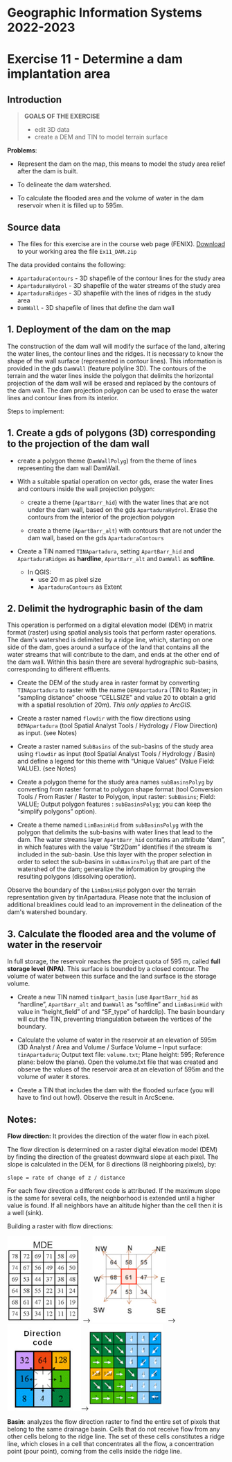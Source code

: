 # Geographic Information Systems 2022-2023

# Exercise 11 - Determine a dam implantation area

## Introduction

> **GOALS OF THE EXERCISE**
>
> - edit 3D data
> - create a DEM and TIN to model terrain surface


**Problems**:

- Represent the dam on the map, this means to model the study area relief after the dam is built.

- To delineate the dam watershed. 

- To calculate the flooded area and the volume of water in the dam reservoir when it is filled up to 595m.


## Source data

- The files for this exercise are in the course web page (FENIX). [Download](https://fenix.isa.ulisboa.pt/downloadFile/281547991171495/Ex11_DAM.zip) to your working area the file `Ex11_DAM.zip`

The data provided contains the following:
- `ApartaduraContours` - 3D shapefile of the contour lines for the study area
- `ApartaduraHydrol` - 3D shapefile of the water streams of the study area
- `ApartaduraRidges` - 3D shapefile with the lines of ridges in the study area
- `DamWall` - 3D shapefile of lines that define the dam wall


## 1. Deployment of the dam on the map

The construction of the dam wall will modify the surface of the land, altering the water lines, the contour lines and the ridges. It is necessary to know the shape of the wall surface (represented in contour lines). This information is provided in the gds `DamWall` (feature polyline 3D). The contours of the terrain and the water lines inside the polygon that delimits the horizontal projection of the dam wall will be erased and replaced by the contours of the dam wall. The dam projection polygon can be used to erase the water lines and contour lines from its interior.

Steps to implement:

## 1. Create a gds of polygons (3D) corresponding to the projection of the dam wall 
    
    
- create a polygon theme (`DamWallPolyg`) from the theme of lines representing the dam wall DamWall. 
    
- With a suitable spatial operation on vector gds, erase the water lines and contours inside the wall projection polygon:

    - create a theme (`ApartBarr_hid`) with the water lines that are not under the dam wall, based on the gds `ApartaduraHydrol`. Erase the contours from the interior of the projection polygon

    - create a theme (`ApartBarr_alt`) with contours that are not under the dam wall, based on the gds `ApartaduraContours`

- Create a TIN named `TINApartadura`, setting `ApartBarr_hid` and `ApartaduraRidges` as **hardline**, `ApartBarr_alt` and `DamWall` as **softline**. 
    - In QGIS:
        - use 20 m as pixel size    
        - `ApartaduraContours` as Extent

## 2. Delimit the hydrographic basin of the dam

This operation is performed on a digital elevation model (DEM) in matrix format (raster) using spatial analysis tools that perform raster operations. The dam's watershed is delimited by a ridge line, which, starting on one side of the dam, goes around a surface of the land that contains all the water streams that will contribute to the dam, and ends at the other end of the dam wall. Within this basin there are several hydrographic sub-basins, corresponding to different effluents.

- Create the DEM of the study area in raster format by converting `TINApartadura` to raster with the name `DEMApartadura` (TIN to Raster; in “sampling distance” choose “CELLSIZE” and value 20 to obtain a grid with a spatial resolution of 20m). *This only applies to ArcGIS.*

- Create a raster named `flowdir` with the flow directions using `DEMApartadura` (tool Spatial Analyst Tools / Hydrology / Flow Direction) as input. (see Notes)

- Create a raster named `SubBasins` of the sub-basins of the study area using `flowdir` as input (tool Spatial Analyst Tools / Hydrology / Basin) and define a legend for this theme with “Unique Values” (Value Field: VALUE). (see Notes)

- Create a polygon theme for the study area names `subBasinsPolyg` by converting from raster format to polygon shape format (tool Conversion Tools / From Raster / Raster to Polygon, input raster: `SubBasins`; Field: VALUE; Output polygon features : `subBasinsPolyg`; you can keep the “simplify polygons” option).

- Create a theme named `LimBasinHid` from `subBasinsPolyg` with the polygon that delimits the sub-basins with water lines that lead to the dam. The water streams layer `ApartBarr_hid` contains an attribute “dam”, in which features with the value “Str2Dam” identifies if the stream is included in the sub-basin. Use this layer with the proper selection in order to select the sub-basins in `subBasinsPolyg` that are part of the watershed of the dam; generalize the information by grouping the resulting polygons (dissolving operation).

Observe the boundary of the `LimBasinHid` polygon over the terrain representation given by tinApartadura. Please note that the inclusion of additional breaklines could lead to an improvement in the delineation of the dam's watershed boundary.

## 3. Calculate the flooded area and the volume of water in the reservoir

In full storage, the reservoir reaches the project quota of 595 m, called **full storage level (NPA)**. This surface is bounded by a closed contour. The volume of water between this surface and the land surface is the storage volume.

- Create a new TIN named `tinApart_basin` (use `ApartBarr_hid` as “hardline”, `ApartBarr_alt` and `DamWall` as “softline” and `LimBasinHid` with value in “height_field” of <None> and “SF_type” of hardclip). The basin boundary will cut the TIN, preventing triangulation between the vertices of the boundary.

- Calculate the volume of water in the reservoir at an elevation of 595m (3D Analyst / Area and Volume / Surface Volume – Input surface: `tinApartadura`; Output text file: `volume.txt`; Plane height: 595; Reference plane: below the plane). Open the volume.txt file that was created and observe the values of the reservoir area at an elevation of 595m and the volume of water it stores.

- Create a TIN that includes the dam with the flooded surface (you will have to find out how!). Observe the result in ArcScene.


## Notes: 

**Flow direction:** It provides the direction of the water flow in each pixel.

The flow direction is determined on a raster digital elevation model (DEM) by finding the direction of the greatest downward slope at each pixel. The slope is calculated in the DEM, for 8 directions (8 neighboring pixels), by:
```
slope = rate of change of z / distance
```

For each flow direction a different code is attributed. 
If the maximum slope is the same for several cells, the neighborhood is extended until a higher value is found. If all neighbors have an altitude higher than the cell then it is a well (sink).

Building a raster with flow directions:

![area](./images/ex11_img01.jpg) --> ![area](./images/ex11_img02.jpg) -->![area](./images/ex11_img03.jpg)-->![area](./images/ex11_img04.jpg)



**Basin**: analyzes the flow direction raster to find the entire set of pixels that belong to the same drainage basin. Cells that do not receive flow from any other cells belong to the ridge line. The set of these cells constitutes a ridge line, which closes in a cell that concentrates all the flow, a concentration point (pour point), coming from the cells inside the ridge line.
